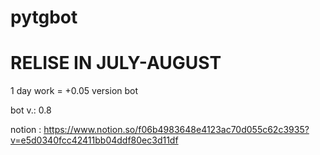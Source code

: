 # pytgbot
# RELISE IN JULY-AUGUST

1 day work = +0.05 version bot

bot v.: 0.8

notion : https://www.notion.so/f06b4983648e4123ac70d055c62c3935?v=e5d0340fcc42411bb04ddf80ec3d11df